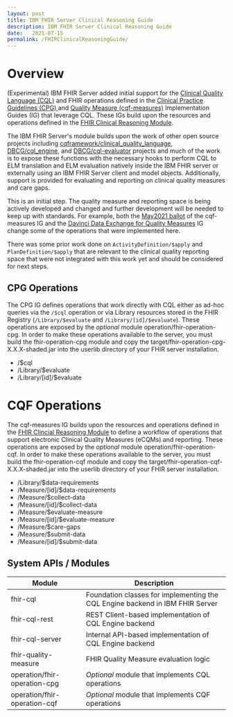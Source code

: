 ```yaml
---
layout: post
title: IBM FHIR Server Clinical Reasoning Guide
description: IBM FHIR Server Clinical Reasoning Guide
date:   2021-07-15
permalink: /FHIRClinicalReasoningGuide/
---
```


# Overview

(Experimental) IBM FHIR Server added initial support for the [Clinical Quality Language (CQL)](https://cql.hl7.org/) and FHIR operations defined in the [Clinical Practice Guidelines (CPG) ](https://build.fhir.org/ig/HL7/cqf-recommendations/) and [Quality Measure (cqf-measures)](http://hl7.org/fhir/us/cqfmeasures/stu2/) Implementation Guides (IG) that leverage CQL. These IGs build upon the resources and operations defined in the [FHIR Clinical Reasoning Module](http://www.hl7.org/FHIR/clinicalreasoning-module.html). 

The IBM FHIR Server's module builds upon the work of other open source projects including [cqframework/clinical_quality_language](https://github.com/cqframework/clinical_quality_language/), [DBCG/cql_engine](https://github.com/DBCG/cql_engine/), and [DBCG/cql-evaluator](https://github.com/DBCG/cql-evaluator/) projects and much of the work is to expose these functions with the necessary hooks to perform CQL to ELM translation and ELM evaluation natively inside the IBM FHIR server or externally using an IBM FHIR Server client and model objects. Additionally, support is provided for evaluating and reporting on clinical quality measures and care gaps.

This is an initial step. The quality measure and reporting space is being actively developed and changed and further development will be needed to keep up with standards. For example, both the [May2021 ballot](https://hl7.org/fhir/us/cqfmeasures/2021May/index.html) of the cqf- measures IG and the [Davinci Data Exchange for Quality Measures](http://hl7.org/fhir/us/davinci-deqm/datax.html) IG change some of the operations that were implemented here.

There was some prior work done on `ActivityDefinition/$apply` and `PlanDefinition/$apply` that are relevant to the clinical quality reporting space that were not integrated with this work yet and should be considered for next steps.

## CPG Operations

The CPG IG defines operations that work directly with CQL either as ad-hoc queries via the `/$cql` operation or via Library resources stored in the FHIR Registry (`/Library/$evaluate` and `/Library/[id]/$evaluate`). These operations are exposed by the *optional* module operation/fhir-operation-cpg. In order to make these operations available to the server, you must build the fhir-operation-cpg module and copy the target/fhir-operation-cpg-X.X.X-shaded.jar into the userlib directory of your FHIR server installation.

* /$cql
* /Library/$evaluate 
* /Library/[id]/$evaluate

# CQF Operations

The cqf-measures IG builds upon the resources and operations defined in the [FHIR Clincial Reasoning Module](http://www.hl7.org/FHIR/clinicalreasoning-module.html) to define a workflow of operations that support electronic Clinical Quality Measures (eCQMs) and reporting. These operations are exposed by the *optional* module operation/fhir-operation-cqf. In order to make these operations available to the server, you must build the fhir-operation-cqf module and copy the target/fhir-operation-cqf-X.X.X-shaded.jar into the userlib directory of your FHIR server installation.

* /Library/$data-requirements
* /Measure/[id]/$data-requirements
* /Measure/$collect-data
* /Measure/[id]/$collect-data
* /Measure/$evaluate-measure
* /Measure/[id]/$evaluate-measure
* /Measure/$care-gaps
* /Measure/$submit-data
* /Measure/[id]/$submit-data

## System APIs / Modules

|Module|Description|
|------|-----------|
|fhir-cql|Foundation classes for implementing the CQL Engine backend in IBM FHIR Server|
|fhir-cql-rest|REST Client-based implementation of CQL Engine backend|
|fhir-cql-server|Internal API-based implementation of CQL Engine backend|
|fhir-quality-measure|FHIR Quality Measure evaluation logic|
|operation/fhir-operation-cpg|*Optional* module that implements CQL operations|
|operation/fhir-operation-cqf|*Optional* module that implements CQF operations|

